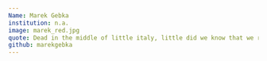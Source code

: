 ```yaml
---
Name: Marek Gebka
institution: n.a.
image: marek_red.jpg 
quote: Dead in the middle of little italy, little did we know that we riddled two moddle men who didn't do diddely.
github: marekgebka
---
```

